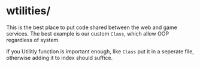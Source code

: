 # wtilities/

This is the best place to put code shared between the web and game services. The best example is our custom `Class`, which allow OOP regardless of system.

If you Utilitiy function is important enough, like `Class` put it in a seperate file, otherwise adding it to index should suffice.
